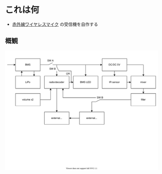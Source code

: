 # これは何

- [赤外線ワイヤレスマイク](https://ja.wikipedia.org/wiki/赤外線ワイヤレスマイク) の受信機を自作する

## 概観

![overlook.svg](resouces/diagram/overlook.svg)
